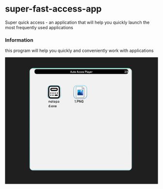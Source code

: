 # super-fast-access-app
 Super quick access - an application that will help you quickly launch the most frequently used applications
### Information
this program will help you quickly and conveniently work with applications

![Rack](Resourses/mainImage.png "Resourses/main.png")
